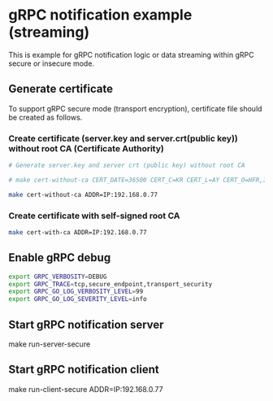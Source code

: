 # gRPC notification example (streaming)

This is example for gRPC notification logic or data streaming within gRPC secure or insecure mode.

## Generate certificate

To support gRPC secure mode (transport encryption), certificate file should be created as follows.

### Create certificate (server.key and server.crt(public key)) without root CA (Certificate Authority)

```bash
# Generate server.key and server crt (public key) without root CA

# make cert-without-ca CERT_DATE=36500 CERT_C=KR CERT_L=AY CERT_O=HFR,Inc. CERT_CN=HFR\ NE ADDR=IP:192.168.0.77

make cert-without-ca ADDR=IP:192.168.0.77
```

### Create certificate with self-signed root CA

```bash
make cert-with-ca ADDR=IP:192.168.0.77
```

## Enable gRPC debug

```bash
export GRPC_VERBOSITY=DEBUG
export GRPC_TRACE=tcp,secure_endpoint,transport_security
export GRPC_GO_LOG_VERBOSITY_LEVEL=99
export GRPC_GO_LOG_SEVERITY_LEVEL=info
```

## Start gRPC notification server

make run-server-secure

## Start gRPC notification client

make run-client-secure ADDR=IP:192.168.0.77